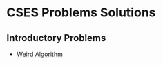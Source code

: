 # CSES Problems Solutions

## Introductory Problems

* [Weird Algorithm](Introductory%20Problems/Weird%20Algorithm/solution.cpp)
